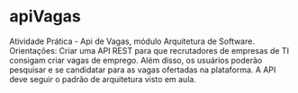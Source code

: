 # apiVagas

Atividade Prática - Api de Vagas, módulo Arquitetura de Software.
Orientações:
Criar uma API REST para que recrutadores de empresas de TI consigam criar vagas de emprego.
Além disso, os usuários poderão pesquisar e se candidatar para as vagas ofertadas na plataforma. A API deve seguir o padrão de arquitetura visto em aula.
